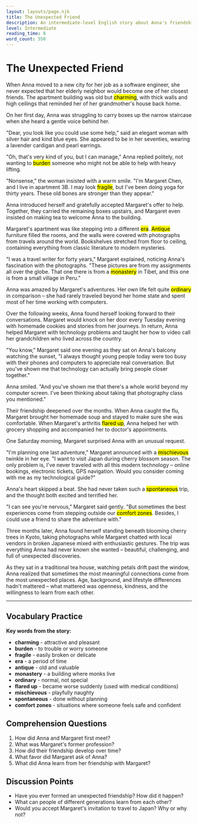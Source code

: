 ```yaml
---
layout: layouts/page.njk
title: The Unexpected Friend
description: An intermediate-level English story about Anna's friendship with her elderly neighbor.
level: Intermediate
reading_time: 8
word_count: 550
---
```


# The Unexpected Friend

When Anna moved to a new city for her job as a software engineer, she never expected that her elderly neighbor would become one of her closest friends. The apartment building was old but <mark>charming</mark>, with thick walls and high ceilings that reminded her of her grandmother's house back home.

On her first day, Anna was struggling to carry boxes up the narrow staircase when she heard a gentle voice behind her.

"Dear, you look like you could use some help," said an elegant woman with silver hair and kind blue eyes. She appeared to be in her seventies, wearing a lavender cardigan and pearl earrings.

"Oh, that's very kind of you, but I can manage," Anna replied politely, not wanting to <mark>burden</mark> someone who might not be able to help with heavy lifting.

"Nonsense," the woman insisted with a warm smile. "I'm Margaret Chen, and I live in apartment 3B. I may look <mark>fragile</mark>, but I've been doing yoga for thirty years. These old bones are stronger than they appear."

Anna introduced herself and gratefully accepted Margaret's offer to help. Together, they carried the remaining boxes upstairs, and Margaret even insisted on making tea to welcome Anna to the building.

Margaret's apartment was like stepping into a different <mark>era</mark>. <mark>Antique</mark> furniture filled the rooms, and the walls were covered with photographs from travels around the world. Bookshelves stretched from floor to ceiling, containing everything from classic literature to modern mysteries.

"I was a travel writer for forty years," Margaret explained, noticing Anna's fascination with the photographs. "These pictures are from my assignments all over the globe. That one there is from a <mark>monastery</mark> in Tibet, and this one is from a small village in Peru."

Anna was amazed by Margaret's adventures. Her own life felt quite <mark>ordinary</mark> in comparison – she had rarely traveled beyond her home state and spent most of her time working with computers.

Over the following weeks, Anna found herself looking forward to their conversations. Margaret would knock on her door every Tuesday evening with homemade cookies and stories from her journeys. In return, Anna helped Margaret with technology problems and taught her how to video call her grandchildren who lived across the country.

"You know," Margaret said one evening as they sat on Anna's balcony watching the sunset, "I always thought young people today were too busy with their phones and computers to appreciate real conversation. But you've shown me that technology can actually bring people closer together."

Anna smiled. "And you've shown me that there's a whole world beyond my computer screen. I've been thinking about taking that photography class you mentioned."

Their friendship deepened over the months. When Anna caught the flu, Margaret brought her homemade soup and stayed to make sure she was comfortable. When Margaret's arthritis <mark>flared up</mark>, Anna helped her with grocery shopping and accompanied her to doctor's appointments.

One Saturday morning, Margaret surprised Anna with an unusual request.

"I'm planning one last adventure," Margaret announced with a <mark>mischievous</mark> twinkle in her eye. "I want to visit Japan during cherry blossom season. The only problem is, I've never traveled with all this modern technology – online bookings, electronic tickets, GPS navigation. Would you consider coming with me as my technological guide?"

Anna's heart skipped a beat. She had never taken such a <mark>spontaneous</mark> trip, and the thought both excited and terrified her.

"I can see you're nervous," Margaret said gently. "But sometimes the best experiences come from stepping outside our <mark>comfort zones</mark>. Besides, I could use a friend to share the adventure with."

Three months later, Anna found herself standing beneath blooming cherry trees in Kyoto, taking photographs while Margaret chatted with local vendors in broken Japanese mixed with enthusiastic gestures. The trip was everything Anna had never known she wanted – beautiful, challenging, and full of unexpected discoveries.

As they sat in a traditional tea house, watching petals drift past the window, Anna realized that sometimes the most meaningful connections come from the most unexpected places. Age, background, and lifestyle differences hadn't mattered – what mattered was openness, kindness, and the willingness to learn from each other.

---

## Vocabulary Practice

**Key words from the story:**
- **charming** - attractive and pleasant
- **burden** - to trouble or worry someone
- **fragile** - easily broken or delicate
- **era** - a period of time
- **antique** - old and valuable
- **monastery** - a building where monks live
- **ordinary** - normal, not special
- **flared up** - became worse suddenly (used with medical conditions)
- **mischievous** - playfully naughty
- **spontaneous** - done without planning
- **comfort zones** - situations where someone feels safe and confident

## Comprehension Questions

1. How did Anna and Margaret first meet?
2. What was Margaret's former profession?
3. How did their friendship develop over time?
4. What favor did Margaret ask of Anna?
5. What did Anna learn from her friendship with Margaret?

## Discussion Points

- Have you ever formed an unexpected friendship? How did it happen?
- What can people of different generations learn from each other?
- Would you accept Margaret's invitation to travel to Japan? Why or why not?